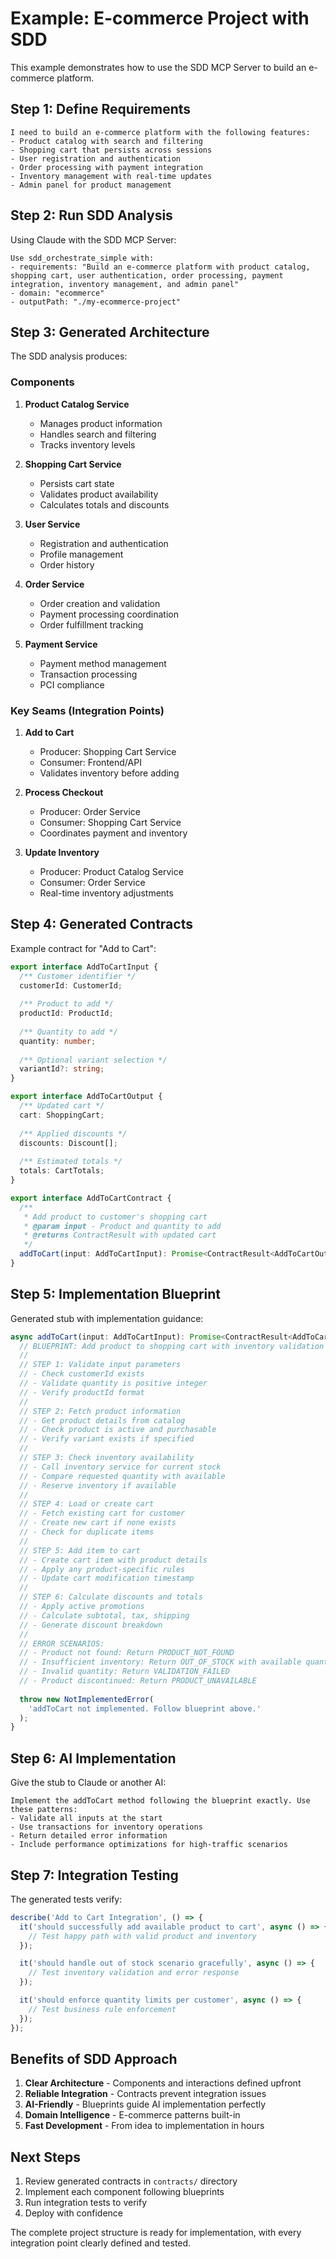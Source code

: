 # Example: E-commerce Project with SDD

This example demonstrates how to use the SDD MCP Server to build an e-commerce platform.

## Step 1: Define Requirements

```
I need to build an e-commerce platform with the following features:
- Product catalog with search and filtering
- Shopping cart that persists across sessions
- User registration and authentication
- Order processing with payment integration
- Inventory management with real-time updates
- Admin panel for product management
```

## Step 2: Run SDD Analysis

Using Claude with the SDD MCP Server:

```
Use sdd_orchestrate_simple with:
- requirements: "Build an e-commerce platform with product catalog, shopping cart, user authentication, order processing, payment integration, inventory management, and admin panel"
- domain: "ecommerce"
- outputPath: "./my-ecommerce-project"
```

## Step 3: Generated Architecture

The SDD analysis produces:

### Components
1. **Product Catalog Service**
   - Manages product information
   - Handles search and filtering
   - Tracks inventory levels

2. **Shopping Cart Service**
   - Persists cart state
   - Validates product availability
   - Calculates totals and discounts

3. **User Service**
   - Registration and authentication
   - Profile management
   - Order history

4. **Order Service**
   - Order creation and validation
   - Payment processing coordination
   - Order fulfillment tracking

5. **Payment Service**
   - Payment method management
   - Transaction processing
   - PCI compliance

### Key Seams (Integration Points)

1. **Add to Cart**
   - Producer: Shopping Cart Service
   - Consumer: Frontend/API
   - Validates inventory before adding

2. **Process Checkout**
   - Producer: Order Service
   - Consumer: Shopping Cart Service
   - Coordinates payment and inventory

3. **Update Inventory**
   - Producer: Product Catalog Service
   - Consumer: Order Service
   - Real-time inventory adjustments

## Step 4: Generated Contracts

Example contract for "Add to Cart":

```typescript
export interface AddToCartInput {
  /** Customer identifier */
  customerId: CustomerId;
  
  /** Product to add */
  productId: ProductId;
  
  /** Quantity to add */
  quantity: number;
  
  /** Optional variant selection */
  variantId?: string;
}

export interface AddToCartOutput {
  /** Updated cart */
  cart: ShoppingCart;
  
  /** Applied discounts */
  discounts: Discount[];
  
  /** Estimated totals */
  totals: CartTotals;
}

export interface AddToCartContract {
  /**
   * Add product to customer's shopping cart
   * @param input - Product and quantity to add
   * @returns ContractResult with updated cart
   */
  addToCart(input: AddToCartInput): Promise<ContractResult<AddToCartOutput>>;
}
```

## Step 5: Implementation Blueprint

Generated stub with implementation guidance:

```typescript
async addToCart(input: AddToCartInput): Promise<ContractResult<AddToCartOutput>> {
  // BLUEPRINT: Add product to shopping cart with inventory validation
  // 
  // STEP 1: Validate input parameters
  // - Check customerId exists
  // - Validate quantity is positive integer
  // - Verify productId format
  //
  // STEP 2: Fetch product information
  // - Get product details from catalog
  // - Check product is active and purchasable
  // - Verify variant exists if specified
  //
  // STEP 3: Check inventory availability
  // - Call inventory service for current stock
  // - Compare requested quantity with available
  // - Reserve inventory if available
  //
  // STEP 4: Load or create cart
  // - Fetch existing cart for customer
  // - Create new cart if none exists
  // - Check for duplicate items
  //
  // STEP 5: Add item to cart
  // - Create cart item with product details
  // - Apply any product-specific rules
  // - Update cart modification timestamp
  //
  // STEP 6: Calculate discounts and totals
  // - Apply active promotions
  // - Calculate subtotal, tax, shipping
  // - Generate discount breakdown
  //
  // ERROR SCENARIOS:
  // - Product not found: Return PRODUCT_NOT_FOUND
  // - Insufficient inventory: Return OUT_OF_STOCK with available quantity
  // - Invalid quantity: Return VALIDATION_FAILED
  // - Product discontinued: Return PRODUCT_UNAVAILABLE
  
  throw new NotImplementedError(
    'addToCart not implemented. Follow blueprint above.'
  );
}
```

## Step 6: AI Implementation

Give the stub to Claude or another AI:

```
Implement the addToCart method following the blueprint exactly. Use these patterns:
- Validate all inputs at the start
- Use transactions for inventory operations
- Return detailed error information
- Include performance optimizations for high-traffic scenarios
```

## Step 7: Integration Testing

The generated tests verify:

```typescript
describe('Add to Cart Integration', () => {
  it('should successfully add available product to cart', async () => {
    // Test happy path with valid product and inventory
  });

  it('should handle out of stock scenario gracefully', async () => {
    // Test inventory validation and error response
  });

  it('should enforce quantity limits per customer', async () => {
    // Test business rule enforcement
  });
});
```

## Benefits of SDD Approach

1. **Clear Architecture** - Components and interactions defined upfront
2. **Reliable Integration** - Contracts prevent integration issues
3. **AI-Friendly** - Blueprints guide AI implementation perfectly
4. **Domain Intelligence** - E-commerce patterns built-in
5. **Fast Development** - From idea to implementation in hours

## Next Steps

1. Review generated contracts in `contracts/` directory
2. Implement each component following blueprints
3. Run integration tests to verify
4. Deploy with confidence

The complete project structure is ready for implementation, with every integration point clearly defined and tested.